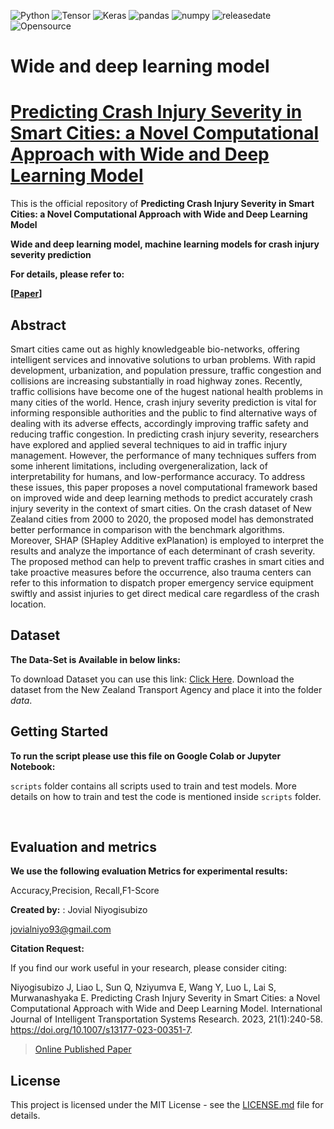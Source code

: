 ![Python](https://img.shields.io/badge/python-v3.7-blue)
![Tensor](https://img.shields.io/badge/TensorFlow-V2.9.1-orange)
![Keras](https://img.shields.io/badge/Keras-V2.7-brightgreen)
![pandas](https://img.shields.io/badge/Pandas-V1.4.2-ff69b4)
![numpy](https://img.shields.io/badge/%E2%80%8ENumpy-V1.20.2-success)
![releasedate](https://img.shields.io/badge/release%20date-June%202026-red)
![Opensource](https://img.shields.io/badge/OpenSource-Yes!-6f42c1)

# Wide and deep learning model

# [Predicting Crash Injury Severity in Smart Cities: a Novel Computational Approach with Wide and Deep Learning Model](https://www.researchgate.net/profile/Jovial-Niyogisubizo/publication/369013545_Predicting_Crash_Injury_Severity_in_Smart_Cities_a_Novel_Computational_Approach_with_Wide_and_Deep_Learning_Model/links/64058c990cf1030a5677708b/Predicting-Crash-Injury-Severity-in-Smart-Cities-a-Novel-Computational-Approach-with-Wide-and-Deep-Learning-Model.pdf)


This is the official repository of **Predicting Crash Injury Severity in Smart Cities: a Novel Computational Approach with Wide and Deep Learning Model** 


**Wide and deep learning model, machine learning models for crash injury severity prediction** <br />



**For details, please refer to:**

**[[Paper](https://www.researchgate.net/profile/Jovial-Niyogisubizo/publication/369013545_Predicting_Crash_Injury_Severity_in_Smart_Cities_a_Novel_Computational_Approach_with_Wide_and_Deep_Learning_Model/links/64058c990cf1030a5677708b/Predicting-Crash-Injury-Severity-in-Smart-Cities-a-Novel-Computational-Approach-with-Wide-and-Deep-Learning-Model.pdf)]** 



## Abstract

Smart cities came out as highly knowledgeable bio-networks, offering intelligent services and innovative solutions to urban problems. With rapid development, urbanization, and population pressure, traffic congestion and collisions are increasing substantially in road highway zones. Recently, traffic collisions have become one of the hugest national health problems in many cities of the world. Hence, crash injury severity prediction is vital for informing responsible authorities and the public to find alternative ways of dealing with its adverse effects, accordingly improving traffic safety and reducing traffic congestion. In predicting crash injury severity, researchers have explored and applied several techniques to aid in traffic injury management. However, the performance of many techniques suffers from some inherent limitations, including overgeneralization, lack of interpretability for humans, and low-performance accuracy. To address these issues, this paper proposes a novel computational framework based on improved wide and deep learning methods to predict accurately crash injury severity in the context of smart cities. On the crash dataset of New Zealand cities from 2000 to 2020, the proposed model has demonstrated better performance in comparison with the benchmark algorithms. Moreover, SHAP (SHapley Additive exPlanation) is employed to interpret the results and analyze the importance of each determinant of crash severity. The proposed method can help to prevent traffic crashes in smart cities and take proactive measures before the occurrence, also trauma centers can refer to this information to dispatch proper emergency service equipment swiftly and assist injuries to get direct medical care regardless of the crash location.


## Dataset

**The Data-Set is Available in below links:**

To download Dataset you can use this link: [Click Here](https://opendata-nzta.opendata.arcgis.com/datasets/crash-analysis-system-cas-data-1/data?geometry=-123.833%2C-60.014%2C113.296%2C-13.825 ). Download the dataset from the New Zealand Transport Agency and place it into the folder *data*.	


## Getting Started

**To run the script please use this file on Google Colab or Jupyter Notebook:**


```scripts``` folder contains all scripts used to train and test models. More details on how to train and test the code is mentioned inside ```scripts``` folder.

<br/>

## Evaluation and metrics

**We use the following evaluation Metrics for experimental results:**

 Accuracy,Precision, Recall,F1-Score


**Created by:** : Jovial Niyogisubizo 

jovialniyo93@gmail.com


**Citation Request:** 

If you find our work useful in your research, please consider citing:

Niyogisubizo J, Liao L, Sun Q, Nziyumva E, Wang Y, Luo L, Lai S, Murwanashyaka E. Predicting Crash Injury Severity in Smart Cities: a Novel Computational Approach with Wide and Deep Learning Model. International Journal of Intelligent Transportation Systems Research. 2023, 21(1):240-58. https://doi.org/10.1007/s13177-023-00351-7.


>[Online Published Paper](https://www.researchgate.net/profile/Jovial-Niyogisubizo/publication/369013545_Predicting_Crash_Injury_Severity_in_Smart_Cities_a_Novel_Computational_Approach_with_Wide_and_Deep_Learning_Model/links/64058c990cf1030a5677708b/Predicting-Crash-Injury-Severity-in-Smart-Cities-a-Novel-Computational-Approach-with-Wide-and-Deep-Learning-Model.pdf)




## License ##
This project is licensed under the MIT License - see the [LICENSE.md](LICENSE.md) file for details.



  
